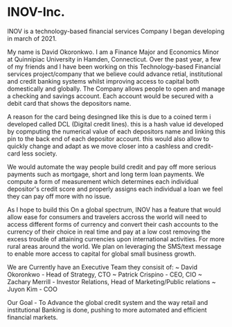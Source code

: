 # INOV-Inc.
INOV is a technology-based financial services Company I began developing in march of 2021. 

  My name is David Okoronkwo. I am a Finance Major and Economics Minor at Quinnipiac University in Hamden, Connecticut.
Over the past year, a few of my friends and I have been working on this Technology-based Financial services project/company that we believe could advance retial, institutional and credit banking systems whilst improving access to capital both domestically and globally. 
The Company allows people to open and manage a checking and savings account. Each account would be secured with a debit card that shows the depositors name. 

A reason for the card being desingned like this is due to a coined term i developed called DCL (Digital credit lines). this is a hash value id developed by copmputing the numerical value of each depositors name and linking this pin to the back end of each depositor account. this would also allow to quickly change and adapt as we move closer into a cashless and credit-card less society. 

We would automate the way people build credit and pay off more serious payments such as mortgage, short and long term loan payments. We compute a form of measurement which determines each individual depositor's credit score and properly assigns each individual a loan we feel they can pay off more with no issue. 

As I hope to build this On a global spectrum, INOV has a feature that would allow ease for consumers and travelers accross the world will need to access different forms of currency and convert their cash accounts to the currency of their choice in real time and pay at a low cost removing the excess trouble of attaining currencies upon international activities. 
For more rural areas around the world. We plan on leveraging the SMS/text message to enable more access to capital for global small business growth. 

We are Currently have an Executive Team 
they consisit of:
~ David Okoronkwo - Head of Strategy, CTO
~ Patrick Crispino - CEO, CIO
~ Zachary Merrill - Investor Relations, Head of Marketing/Public relations
~ Juyon Kim - COO

Our Goal - To Advance the global credit system and the way retail and institutional Banking is done, pushing to more automated and efficient financial markets.





